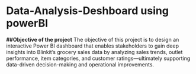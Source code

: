 # Data-Analysis-Deshboard using powerBI
**##Objective of the project**
The objective of this project is to design an interactive Power BI dashboard that enables stakeholders to gain deep insights into Blinkit’s grocery sales data by analyzing sales trends, outlet performance, item categories, and customer ratings—ultimately supporting data-driven decision-making and operational improvements.
